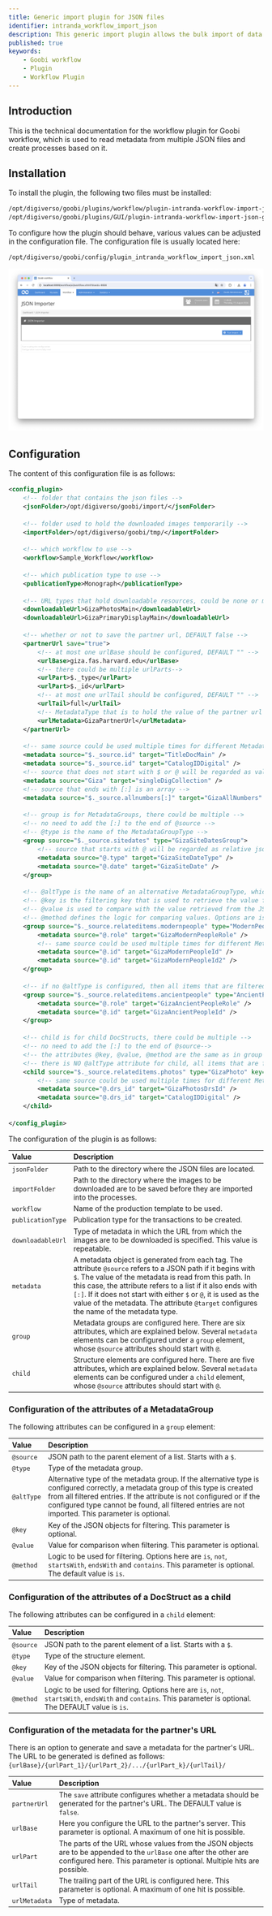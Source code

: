 ```yaml
---
title: Generic import plugin for JSON files
identifier: intranda_workflow_import_json
description: This generic import plugin allows the bulk import of data from JSON files
published: true
keywords:
    - Goobi workflow
    - Plugin
    - Workflow Plugin
---
```

## Introduction
This is the technical documentation for the workflow plugin for Goobi workflow, which is used to read metadata from multiple JSON files and create processes based on it.


## Installation
To install the plugin, the following two files must be installed:

```bash
/opt/digiverso/goobi/plugins/workflow/plugin-intranda-workflow-import-json-base.jar
/opt/digiverso/goobi/plugins/GUI/plugin-intranda-workflow-import-json-gui.jar
```

To configure how the plugin should behave, various values can be adjusted in the configuration file. The configuration file is usually located here:

```bash
/opt/digiverso/goobi/config/plugin_intranda_workflow_import_json.xml
```

![Selection of the Workflow plugin](screen1_en.png)

## Configuration
The content of this configuration file is as follows:

```xml
<config_plugin>
	<!-- folder that contains the json files -->
	<jsonFolder>/opt/digiverso/goobi/import/</jsonFolder>

	<!-- folder used to hold the downloaded images temporarily -->
	<importFolder>/opt/digiverso/goobi/tmp/</importFolder>

	<!-- which workflow to use -->
	<workflow>Sample_Workflow</workflow>

	<!-- which publication type to use -->
	<publicationType>Monograph</publicationType>

	<!-- URL types that hold downloadable resources, could be none or multiple -->
	<downloadableUrl>GizaPhotosMain</downloadableUrl>
	<downloadableUrl>GizaPrimaryDisplayMain</downloadableUrl>

	<!-- whether or not to save the partner url, DEFAULT false -->
	<partnerUrl save="true">
		<!-- at most one urlBase should be configured, DEFAULT "" -->
		<urlBase>giza.fas.harvard.edu</urlBase>
		<!-- there could be multiple urlParts-->
		<urlPart>$._type</urlPart>
		<urlPart>$._id</urlPart>
		<!-- at most one urlTail should be configured, DEFAULT "" -->
		<urlTail>full</urlTail>
		<!-- MetadataType that is to hold the value of the partner url -->
		<urlMetadata>GizaPartnerUrl</urlMetadata>
	</partnerUrl>

	<!-- same source could be used multiple times for different MetadataTypes -->
	<metadata source="$._source.id" target="TitleDocMain" />
	<metadata source="$._source.id" target="CatalogIDDigital" />
	<!-- source that does not start with $ or @ will be regarded as value -->
	<metadata source="Giza" target="singleDigCollection" />
	<!-- source that ends with [:] is an array -->
	<metadata source="$._source.allnumbers[:]" target="GizaAllNumbers" />

	<!-- group is for MetadataGroups, there could be multiple -->
	<!-- no need to add the [:] to the end of @source -->
	<!-- @type is the name of the MetadataGroupType -->
	<group source="$._source.sitedates" type="GizaSiteDatesGroup">
		<!-- source that starts with @ will be regarded as relative json path -->
		<metadata source="@.type" target="GizaSiteDateType" />
		<metadata source="@.date" target="GizaSiteDate" />
	</group>

	<!-- @altType is the name of an alternative MetadataGroupType, which will be used to create another MetadataGroup for all items that are filtered out. OPTIONAL. -->
	<!-- @key is the filtering key that is used to retrieve the value from the JSONObject. OPTIONAL. -->
	<!-- @value is used to compare with the value retrieved from the JSONObject. OPTIONAL. DEFAULT "". -->
	<!-- @method defines the logic for comparing values. Options are is, not, startsWith, endsWith, contains. OPTIONAL. DEFAULT 'is'. -->
	<group source="$._source.relateditems.modernpeople" type="ModernPeopleGroup" altType="_ModernPeopleGroupHidden" key="role" value="Excavator" method="is">
		<metadata source="@.role" target="GizaModernPeopleRole" />
		<!-- same source could be used multiple times for different MetadataTypes -->
		<metadata source="@.id" target="GizaModernPeopleId" />
		<metadata source="@.id" target="GizaModernPeopleId2" />
	</group>

	<!-- if no @altType is configured, then all items that are filtered out will not be imported. -->
	<group source="$._source.relateditems.ancientpeople" type="AncientPeopleGroup" key="role" value="Tomb Owner">
		<metadata source="@.role" target="GizaAncientPeopleRole" />
		<metadata source="@.id" target="GizaAncientPeopleId" />
	</group>

	<!-- child is for child DocStructs, there could be multiple -->
	<!-- no need to add the [:] to the end of @source-->
	<!-- the attributes @key, @value, @method are the same as in group -->
	<!-- there is NO @altType attribute for child, all items that are filtered out will not be imported -->
	<child source="$._source.relateditems.photos" type="GizaPhoto" key="number" value="KHM_AEOS_" method="startsWith">
		<!-- same source could be used multiple times for different MetadataTypes -->
		<metadata source="@.drs_id" target="GizaPhotosDrsId" />
		<metadata source="@.drs_id" target="CatalogIDDigital" />
	</child>

</config_plugin>
```

The configuration of the plugin is as follows:

| Value | Description |
| :--- | :--- |
| `jsonFolder` | Path to the directory where the JSON files are located. |
| `importFolder` | Path to the directory where the images to be downloaded are to be saved before they are imported into the processes. |
| `workflow` | Name of the production template to be used. |
| `publicationType` | Publication type for the transactions to be created. |
| `downloadableUrl` | Type of metadata in which the URL from which the images are to be downloaded is specified. This value is repeatable. |
| `metadata` | A metadata object is generated from each tag. The attribute `@source` refers to a JSON path if it begins with `$`. The value of the metadata is read from this path. In this case, the attribute refers to a list if it also ends with `[:]`. If it does not start with either `$` or `@`, it is used as the value of the metadata. The attribute `@target` configures the name of the metadata type. |
| `group` | Metadata groups are configured here. There are six attributes, which are explained below. Several `metadata` elements can be configured under a `group` element, whose `@source` attributes should start with `@`.  |
| `child` | Structure elements are configured here. There are five attributes, which are explained below. Several `metadata` elements can be configured under a `child` element, whose `@source` attributes should start with `@`. |


### Configuration of the attributes of a MetadataGroup
The following attributes can be configured in a `group` element:

| Value | Description |
| :--- | :--- |
| `@source` | JSON path to the parent element of a list. Starts with a `$`. |
| `@type` | Type of the metadata group. |
| `@altType` | Alternative type of the metadata group. If the alternative type is configured correctly, a metadata group of this type is created from all filtered entries. If the attribute is not configured or if the configured type cannot be found, all filtered entries are not imported. This parameter is optional. |
| `@key` | Key of the JSON objects for filtering. This parameter is optional. |
| `@value` | Value for comparison when filtering. This parameter is optional. |
| `@method` | Logic to be used for filtering. Options here are `is`, `not`, `startsWith`, `endsWith` and `contains`. This parameter is optional. The default value is `is`. |


### Configuration of the attributes of a DocStruct as a child
The following attributes can be configured in a `child` element:

| Value | Description |
| :--- | :--- |
| `@source` | JSON path to the parent element of a list. Starts with a `$`. |
| `@type` | Type of the structure element. |
| `@key` | Key of the JSON objects for filtering. This parameter is optional. |
| `@value` | Value for comparison when filtering. This parameter is optional. |
| `@method` | Logic to be used for filtering. Options here are `is`, `not`, `startsWith`, `endsWith` and `contains`. This parameter is optional. The DEFAULT value is `is`. |


### Configuration of the metadata for the partner's URL
There is an option to generate and save a metadata for the partner's URL. The URL to be generated is defined as follows: `{urlBase}/{urlPart_1}/{urlPart_2}/.../{urlPart_k}/{urlTail}/`

| Value | Description |
| :--- | :--- |
| `partnerUrl` | The `save` attribute configures whether a metadata should be generated for the partner's URL. The DEFAULT value is `false`. |
| `urlBase` | Here you configure the URL to the partner's server. This parameter is optional. A maximum of one hit is possible. |
| `urlPart` | The parts of the URL whose values from the JSON objects are to be appended to the `urlBase` one after the other are configured here. This parameter is optional. Multiple hits are possible. |
| `urlTail` | The trailing part of the URL is configured here. This parameter is optional. A maximum of one hit is possible. |
| `urlMetadata` | Type of metadata. |
